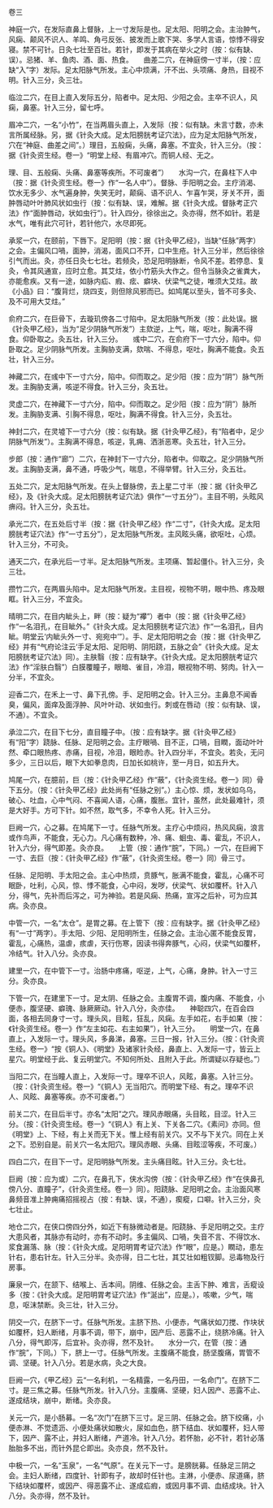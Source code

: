 卷三

神庭一穴，在发际直鼻上督脉，上一寸发际是也。足太阳、阳明之会。主治肿气，风痫、颠风不识人、羊鸣、角弓反张、披发而上歌下哭、多学人言语，惊悸不得安寝。禁不可针。日灸七壮至百壮。若针，即发于其病在举火之时（按：似有缺、误）。忌猪、羊、鱼肉、酒、面、热食。　　曲差二穴，在神庭傍一寸半，（按：应缺“入”字）发际。足太阳脉气所发。主心中烦满，汗不出、头项痛、身热，目视不明。针入三分，灸三壮。

临泣二穴，在目上直入发际五分，陷者中。足太阳、少阳之会。主卒不识人，风痫，鼻塞。针入三分，留七呼。

眉冲二穴，一名“小竹”，在当两眉头直上，入发际（按：似有缺。未言寸数，亦未言所属经脉。另，据《针灸大成。足太阳膀胱考证穴法》，应为足太阳脉气所发，穴在“神庭、曲差之间”。）理目，五般痫，头痛，鼻塞。不宜灸，针入三分。（按：据《针灸资生经。卷一》“明堂上经、有眉冲穴。而铜人经、无之。

理、目、五般痫、头痛、鼻塞等疾所。不可废者”）　　水沟一穴，在鼻柱下人中（按：据《针灸资生经。卷一》作“一名人中”）。督脉、手阳明之会。主疗消渴、饮水无多少、水气遍身肿，失笑无时，颠痫、语不识人、乍喜乍哭，牙关不开，面肿唇动叶叶肺风状如虫行（按：似有缺、误，难解。据《针灸大成。督脉考正穴法》作“面肿唇动，状如虫行”）。针入四分，徐徐出之。灸亦得，然不如针。若是水气，唯有此穴可针，若针他穴，水尽即死。

承浆一穴，在颐前，下唇下。足阳明（按：据《针灸甲乙经》，当缺“任脉”两字）之会。主偏风口喎，面肿，消渴，面风口不开，口中生疮。针入三分半，然后徐徐引气而出。灸，亦任日灸七七壮。若频灸，恐足阳明脉断，令风不差。若停息、复灸，令其风通宣，应时立愈。其艾炷，依小竹筋头大作之。但令当脉灸之雀粪大，亦能愈疾。又有一途，如脉内疝、瘕、痃、癖块、伏梁气之徒，唯须大艾炷。故《小品》曰：“腹背烂，烧四支，则但除风邪而已。如鸠尾以至头，皆不可多灸、及不可用大艾炷。”

俞府二穴，在巨骨下，去璇玑傍各二寸陷中。足太阳脉气所发（按：此处误。据《针灸甲乙经》，当为“足少阴脉气所发”）主欬逆，上气，喘，呕吐，胸满不得食。仰卧取之。灸五壮，针入三分。　　彧中二穴，在俞府下一寸六分，陷中。仰卧取之。足少阴脉气所发。主胸胁支满，欬喘、不得息，呕吐，胸满不能食。灸五壮，针入三分。

神藏二穴，在彧中下一寸六分，陷中。仰而取之。足少阳（按：应为“阴”）脉气所发。主胸胁支满，咳逆不得食。针入三分，灸五壮。

灵虚二穴，在神藏下一寸六分，陷中。仰而取之。足少阳（按：应为“阴”）脉所发。主胸胁支满、引胸不得息，呕吐，胸满不得食。针入三分，灸五壮。

神封二穴，在灵墟下一寸六分（按：似有缺。据《针灸甲乙经》，有“陷者中，足少阴脉气所发”）。主胸满不得息，咳逆，乳痈、洒浙恶寒。灸五壮，针入三分。

步郎（按：通作“廊”）二穴，在神封下一寸六分，陷者中。仰取之。足少阴脉气所发。主胸胁支满，鼻不通，呼吸少气，喘息，不得举臂。针入三分，灸五壮。

五处二穴，足太阳脉气所发。在头上督脉傍，去上星二寸半（按：据《针灸甲乙经》，及《针灸大成。足太阳膀胱考证穴法》俱作“一寸五分”）。主目不明，头眩风痹闷。针入三分，灸五壮。

承光二穴，在五处后寸半（按：据《针灸甲乙经》作“二寸”，《针灸大成。足太阳膀胱考证穴法》作“一寸五分”），足太阳脉气所发。主风眩头痛，欲呕吐，心烦。针入三分，不可灸。

通天二穴，在承光后一寸半。足太阳脉气所发。主项痛、暂起僵仆。针入三分，灸三壮。

攒竹二穴，在两眉头陷中。足太阳脉气所发。主目视，视物不明，眼中热、疼及眼眶。针入三分，不宜灸。

晴明二穴，在目内眦头上，畔（按：疑为“襻”）者中（按：据《针灸甲乙经》作“一名泪孔，在目眦外。”《针灸大成。足太阳膀胱考证穴法》作“一名泪孔，目内眦。明堂云‘内眦头外一寸、宛宛中’”）。手、足太阳阳明之会（按：据《针灸甲乙经》并有“气府论注云‘手足太阳、足阳明、阴阳跷，五脉之会”《针灸大成。足太阳膀胱考证穴法》同）。主肤翳（按：应有缺字。《针灸大成。足太阳膀胱考证穴法》作“淫肤白翳”）白膜覆瞳子，眼暗、雀目，冷泪，眼视物不明、努肉。针入一分半，不宜灸。

迎香二穴，在禾上一寸、鼻下孔傍。手、足阳明之会。针入三分。主鼻息不闻香臭，偏风，面痒及面浮肿、风叶叶动、状如虫行。刺或在唇动（按：似有缺、误，不通）。不宜灸。

承泣二穴，在目下七分，直目瞳子中。（按：应有缺字。据《针灸甲乙经》有“阳”字）跷脉、任脉、足阳明之会。主疗眼喎、目不正，口喎，目瞤，面动叶叶然、牵口眼热疼、赤痛，目视，冷泪，眼睑赤。针入四分半，不宜灸。若灸，无问多少，三日以后，眼下大如拳息肉，日加长如桃许，至一月日，如五升大。

鸠尾一穴，在臆前，巨（按：《针灸甲乙经》作“蔽”，《针灸资生经。卷一》同）骨下五分。（按：《针灸甲乙经》此处尚有“任脉之别”。）主心惊、烦，发状如乌乌，破心、吐血，心中气闷、不喜闻人语，心痛，腹胀。宜针，虽然，此处最难针，须是大好手。方可下针。如不然，取气多，不幸令人死。针入三分。

巨阙一穴，心之募。在鸠尾下一寸。任脉气所发。主疗心中烦闷，热风风痫，浪言或作鸟声，不能食，无心力。凡心痛有数种，冷、痛、蛔虫、毒、霍乱，不识人，针入六分，得气即差。灸亦良。　　上管（按：通作“脘”，下同。）一穴，在巨阙下一寸、去巨（按：《针灸甲乙经》作“蔽”，《针灸资生经。卷一》同）骨三寸。

任脉、足阳明、手太阳之会。主心中热烦，贲豚气，胀满不能食，霍乱，心痛不可眠卧，吐利，心风，惊、悸不能食，心中闷，发哕，伏梁气、状如覆杯。针入八分，得气，先补而后泻之，可为神验。若是风痫、热痛，宣泻之后补，可为应其病。灸亦良。

中管一穴，一名“太仓”。是胃之募。在上管下（按：应有缺字。据《针灸甲乙经》有“一寸”两字）。手太阳、少阳、足阳明所生，任脉之会。主治心匿不能食反胃，霍乱，心痛热，温虐，痎虐，天行伤寒，因读书得奔豚气，心闷，伏梁气如覆杯，冷结气。针入八分。灸亦良。

建里一穴，在中管下一寸。治肠中疼痛，呕逆，上气，心痛，身肿。针入一寸三分。灸亦良。

下管一穴，在建里下一寸。足太阴、任脉之会。主腹胃不调，腹内痛、不能食，小便赤，腹坚硬、癖瑰、脉厥厥动。针入八分，灸亦佳。　　神聪四穴，在百会四面，各相去同身寸一寸。理头风，目眩，狂乱，风痫。左手如花，右手如果（按：《针灸资生经。卷一》作“左主如花、右主如果”），针入三分。　　明堂一穴，在鼻直上，入发际一寸。理头风，多鼻涕，鼻塞。三日一报，针入三分。（按：《针灸资生经。卷一》“按《铜人》、《明堂》及诸家针灸经，鼻直上、入发际一寸，皆云上星穴。明堂经于此、复云明堂穴。不知何所处、且附入于此。所谓疑以存疑也。”）

当阳二穴，在当瞳人直上，入发际一寸。理卒不识人，风眩，鼻塞。入针三分。（按：《针灸资生经。卷一》“《铜人》无当阳穴。而明堂下经、有之。理卒不识人、风眩、鼻塞等疾。亦不可废者。”）

前关二穴，在目后半寸。亦名“太阳”之穴。理风赤眼痛，头目眩，目涩。针入三分。（按：《针灸资生经。卷一》“《铜人》有上关、下关各二穴。《素问》亦同。但《明堂》上、下经，有上关而无下关。惟上经有前关穴。又不与下关穴。同在上关之下。恐别自是。前关穴一名太阳穴。理风赤眼、头痛、目眩涩等疾，不可废。）

四白二穴，在目下一寸。足阳明脉气所发。主头痛目眩。针入三分。灸七壮。

巨阙（按：应为或）二穴，在鼻孔下，侠水沟傍（按：《针灸甲乙经》作“在侠鼻孔傍八分、直瞳子”，《针灸资生经。卷一》同）。阳跷脉、足阳明之会。主治面风寒鼻频音准上肿痈痛招摇视占（按：有缺、误，不通），瘈瘲，口噼。针入三分，灸七壮止。

地仓二穴，在侠口傍四分外，如近下有脉微动者是。阳跷脉、手足阳明之交。主疗大患风者，其脉亦有动时，亦有不动时。多主偏风、口喎，失音不言、不得饮水、浆食漏落、脉（按：《针灸大成。足阳明胃考证穴法》作“眼”，应是。）瞤动，患左针右，患右针左。针入三分半。灸亦得，日二七壮，其艾壮如粗钗脚。忌毒物及行房事。

廉泉一穴，在颔下、结喉上、舌本间。阴维、任脉之会。主舌下肿、难言，舌瘲设多（按：《针灸大成。足阳明胃考证穴法》作“涎出”，应是。），咳嗽，少气，喘息，呕沫禁断。灸三壮，针入三分。

阴交一穴，在脐下一寸。任脉气所发。主脐下热、小便赤，气痛状如刀搅、作块状如覆杯，妇人断绪，月事不调，带下，崩中，因产后、恶露不止，绕脐冷痛。针入八分，得气即泻，后宜补。灸亦得，然不及针。　　水分一穴，在管（按：通作“脘”，下同。）下，脐上一寸。任脉气所发。主腹痛不能食，肠坚腹痛，胃管不调、坚硬。针入八分。若是水病，灸之大良。

巨阙一穴，《甲乙经》云“一名利机，一名精露，一名丹田，一名命门”。在脐下二寸。是三焦之募。任脉气所发。针入八分。主腹痛、坚硬，妇人因产、恶露不止、遂成结块，崩中，断绪。灸亦良。

关元一穴，是小肠募。一名“次门”在脐下三寸。足三阴、任脉之会。脐下绞痛，小便赤淋、不觉遗沥、小便处痛状如散火，尿如血色，脐下结血、状如覆杯，妇人带下，因产、露不止，并妇人断绪，产道冷。针入八分。若怀胎，必不针，若针必落胎胎多不出，而针外昆仑即出。灸亦良，然不及针。

中极一穴，一名“玉泉”，一名“气原”。在关元下一寸。是膀胱募。任脉足三阴之会。主妇人断绪，四度针、针即有子，故却时任针也。主淋，小便赤、尿道痛，脐下结块如覆杯，或因产、得恶露不止、遂成疝瘕，或因月事不调、血结成块。针入八分。灸亦得，然不及针。

